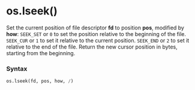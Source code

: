 # os.lseek()

Set the current position of file descriptor **fd** to position **pos**, modified by **how**: `SEEK_SET` or `0` to set the position relative to the beginning of the file. `SEEK_CUR` or `1` to set it relative to the current position. `SEEK_END` or `2` to set it relative to the end of the file. Return the new cursor position in bytes, starting from the beginning.

### Syntax

```python
os.lseek(fd, pos, how, /)
```